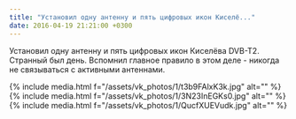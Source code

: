 ```yaml
---
title: "Установил одну антенну и пять цифровых икон Киселё..."
date: 2016-04-19 21:21:00 +0300
---
```


Установил одну антенну и пять цифровых икон Киселёва DVB-T2. Странный был день. Вспомнил главное правило в этом деле - никогда не связываться с активными антеннами.


{% include media.html f="/assets/vk_photos/1/t3b9FAlxK3k.jpg" alt="" %}
{% include media.html f="/assets/vk_photos/1/3N23InEGKs0.jpg" alt="" %}
{% include media.html f="/assets/vk_photos/1/QucfXUEVudk.jpg" alt="" %}
